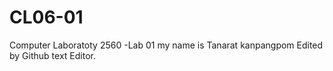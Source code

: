 # CL06-01
Computer Laboratoty 2560 -Lab 01
my name is Tanarat kanpangpom
Edited by Github text Editor.
